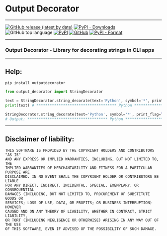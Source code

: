 # Output Decorator

***
[![GitHub release (latest by date)](https://img.shields.io/github/v/release/saneksking/outputdecorator)](https://github.com/saneksking/outputdecorator/)
[![PyPI - Downloads](https://img.shields.io/pypi/dm/outputdecorator?label=pypi%20downloads)](https://pypi.org/project/outputdecorator/)
![GitHub top language](https://img.shields.io/github/languages/top/saneksking/outputdecorator)
[![PyPI](https://img.shields.io/pypi/v/outputdecorator)](https://pypi.org/project/outputdecorator)
[![GitHub](https://img.shields.io/github/license/saneksking/outputdecorator)](https://github.com/saneksking/outputdecorator/blob/master/LICENSE)
[![PyPI - Format](https://img.shields.io/pypi/format/outputdecorator)](https://pypi.org/project/outputdecorator)
***
### Output Decorator - Library for decorating strings in CLI apps 
***

## Help:

`pip install outputdecorator`

```python
from output_decorator import StringDecorator

text = StringDecorator.string_decorate(text='Python', symbol='*', print_flag=False)
print(text) # ************************************ Python ***********************************

StringDecorator.string_decorate(text='Python', symbol='*', print_flag=True) 
# Output: ************************************ Python ***********************************

```

***

## Disclaimer of liability:
    THIS SOFTWARE IS PROVIDED BY THE COPYRIGHT HOLDERS AND CONTRIBUTORS "AS IS"
    AND ANY EXPRESS OR IMPLIED WARRANTIES, INCLUDING, BUT NOT LIMITED TO, THE
    IMPLIED WARRANTIES OF MERCHANTABILITY AND FITNESS FOR A PARTICULAR PURPOSE ARE
    DISCLAIMED. IN NO EVENT SHALL THE COPYRIGHT HOLDER OR CONTRIBUTORS BE LIABLE
    FOR ANY DIRECT, INDIRECT, INCIDENTAL, SPECIAL, EXEMPLARY, OR CONSEQUENTIAL
    DAMAGES (INCLUDING, BUT NOT LIMITED TO, PROCUREMENT OF SUBSTITUTE GOODS OR
    SERVICES; LOSS OF USE, DATA, OR PROFITS; OR BUSINESS INTERRUPTION) HOWEVER
    CAUSED AND ON ANY THEORY OF LIABILITY, WHETHER IN CONTRACT, STRICT LIABILITY,
    OR TORT (INCLUDING NEGLIGENCE OR OTHERWISE) ARISING IN ANY WAY OUT OF THE USE
    OF THIS SOFTWARE, EVEN IF ADVISED OF THE POSSIBILITY OF SUCH DAMAGE.